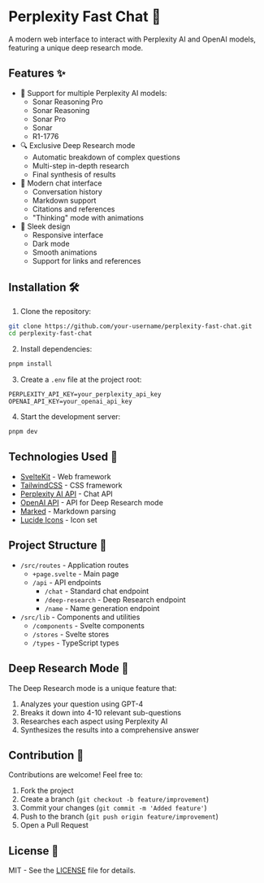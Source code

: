 # Perplexity Fast Chat 🚀

A modern web interface to interact with Perplexity AI and OpenAI models, featuring a unique deep research mode.

## Features ✨

- 🤖 Support for multiple Perplexity AI models:
  - Sonar Reasoning Pro
  - Sonar Reasoning
  - Sonar Pro
  - Sonar
  - R1-1776
- 🔍 Exclusive Deep Research mode
  - Automatic breakdown of complex questions
  - Multi-step in-depth research
  - Final synthesis of results
- 💬 Modern chat interface
  - Conversation history
  - Markdown support
  - Citations and references
  - "Thinking" mode with animations
- 🎨 Sleek design
  - Responsive interface
  - Dark mode
  - Smooth animations
  - Support for links and references

## Installation 🛠️

1. Clone the repository:
```bash
git clone https://github.com/your-username/perplexity-fast-chat.git
cd perplexity-fast-chat
```

2. Install dependencies:
```bash
pnpm install
```

3. Create a `.env` file at the project root:
```env
PERPLEXITY_API_KEY=your_perplexity_api_key
OPENAI_API_KEY=your_openai_api_key
```

4. Start the development server:
```bash
pnpm dev
```

## Technologies Used 🧰

- [SvelteKit](https://kit.svelte.dev/) - Web framework
- [TailwindCSS](https://tailwindcss.com/) - CSS framework
- [Perplexity AI API](https://docs.perplexity.ai/) - Chat API
- [OpenAI API](https://platform.openai.com/) - API for Deep Research mode
- [Marked](https://marked.js.org/) - Markdown parsing
- [Lucide Icons](https://lucide.dev/) - Icon set

## Project Structure 📁

- `/src/routes` - Application routes
  - `+page.svelte` - Main page
  - `/api` - API endpoints
    - `/chat` - Standard chat endpoint
    - `/deep-research` - Deep Research endpoint
    - `/name` - Name generation endpoint
- `/src/lib` - Components and utilities
  - `/components` - Svelte components
  - `/stores` - Svelte stores
  - `/types` - TypeScript types

## Deep Research Mode 🔬

The Deep Research mode is a unique feature that:
1. Analyzes your question using GPT-4
2. Breaks it down into 4-10 relevant sub-questions
3. Researches each aspect using Perplexity AI
4. Synthesizes the results into a comprehensive answer

## Contribution 🤝

Contributions are welcome! Feel free to:
1. Fork the project
2. Create a branch (`git checkout -b feature/improvement`)
3. Commit your changes (`git commit -m 'Added feature'`)
4. Push to the branch (`git push origin feature/improvement`)
5. Open a Pull Request

## License 📄

MIT - See the [LICENSE](LICENSE) file for details.
